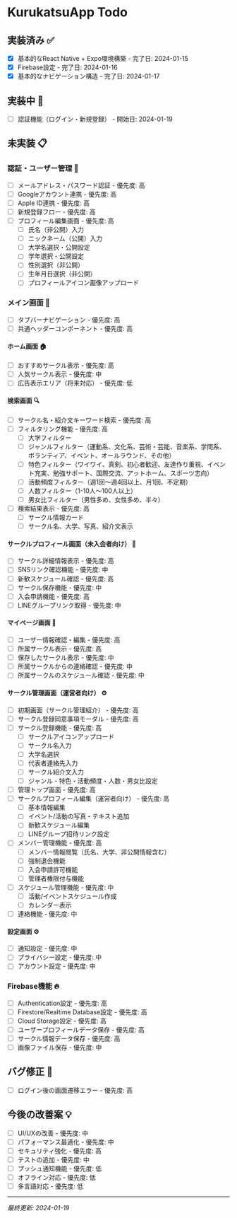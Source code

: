 # KurukatsuApp Todo

## 実装済み ✅
- [x] 基本的なReact Native + Expo環境構築 - 完了日: 2024-01-15
- [x] Firebase設定 - 完了日: 2024-01-16
- [x] 基本的なナビゲーション構造 - 完了日: 2024-01-17

## 実装中 🔄
- [ ] 認証機能（ログイン・新規登録） - 開始日: 2024-01-19

## 未実装 📋

### 認証・ユーザー管理 🔐
- [ ] メールアドレス・パスワード認証 - 優先度: 高
- [ ] Googleアカウント連携 - 優先度: 高
- [ ] Apple ID連携 - 優先度: 高
- [ ] 新規登録フロー - 優先度: 高
- [ ] プロフィール編集画面 - 優先度: 高
  - [ ] 氏名（非公開）入力
  - [ ] ニックネーム（公開）入力
  - [ ] 大学名選択・公開設定
  - [ ] 学年選択・公開設定
  - [ ] 性別選択（非公開）
  - [ ] 生年月日選択（非公開）
  - [ ] プロフィールアイコン画像アップロード

### メイン画面 📱
- [ ] タブバーナビゲーション - 優先度: 高
- [ ] 共通ヘッダーコンポーネント - 優先度: 高

#### ホーム画面 🏠
- [ ] おすすめサークル表示 - 優先度: 高
- [ ] 人気サークル表示 - 優先度: 中
- [ ] 広告表示エリア（将来対応） - 優先度: 低

#### 検索画面 🔍
- [ ] サークル名・紹介文キーワード検索 - 優先度: 高
- [ ] フィルタリング機能 - 優先度: 高
  - [ ] 大学フィルター
  - [ ] ジャンルフィルター（運動系、文化系、芸術・芸能、音楽系、学問系、ボランティア、イベント、オールラウンド、その他）
  - [ ] 特色フィルター（ワイワイ、真剣、初心者歓迎、友達作り重視、イベント充実、勉強サポート、国際交流、アットホーム、スポーツ志向）
  - [ ] 活動頻度フィルター（週1回〜週4回以上、月1回、不定期）
  - [ ] 人数フィルター（1-10人〜100人以上）
  - [ ] 男女比フィルター（男性多め、女性多め、半々）
- [ ] 検索結果表示 - 優先度: 高
  - [ ] サークル情報カード
  - [ ] サークル名、大学、写真、紹介文表示

#### サークルプロフィール画面（未入会者向け） 🏢
- [ ] サークル詳細情報表示 - 優先度: 高
- [ ] SNSリンク確認機能 - 優先度: 中
- [ ] 新歓スケジュール確認 - 優先度: 高
- [ ] サークル保存機能 - 優先度: 中
- [ ] 入会申請機能 - 優先度: 高
- [ ] LINEグループリンク取得 - 優先度: 中

#### マイページ画面 👤
- [ ] ユーザー情報確認・編集 - 優先度: 高
- [ ] 所属サークル表示 - 優先度: 高
- [ ] 保存したサークル表示 - 優先度: 中
- [ ] 所属サークルからの連絡確認 - 優先度: 中
- [ ] 所属サークルのスケジュール確認 - 優先度: 中

#### サークル管理画面（運営者向け） ⚙️
- [ ] 初期画面（サークル管理紹介） - 優先度: 高
- [ ] サークル登録同意事項モーダル - 優先度: 高
- [ ] サークル登録機能 - 優先度: 高
  - [ ] サークルアイコンアップロード
  - [ ] サークル名入力
  - [ ] 大学名選択
  - [ ] 代表者連絡先入力
  - [ ] サークル紹介文入力
  - [ ] ジャンル・特色・活動頻度・人数・男女比設定
- [ ] 管理トップ画面 - 優先度: 高
- [ ] サークルプロフィール編集（運営者向け） - 優先度: 高
  - [ ] 基本情報編集
  - [ ] イベント/活動の写真・テキスト追加
  - [ ] 新歓スケジュール編集
  - [ ] LINEグループ招待リンク設定
- [ ] メンバー管理機能 - 優先度: 高
  - [ ] メンバー情報閲覧（氏名、大学、非公開情報含む）
  - [ ] 強制退会機能
  - [ ] 入会申請許可機能
  - [ ] 管理者権限付与機能
- [ ] スケジュール管理機能 - 優先度: 中
  - [ ] 活動/イベントスケジュール作成
  - [ ] カレンダー表示
- [ ] 連絡機能 - 優先度: 中

#### 設定画面 ⚙️
- [ ] 通知設定 - 優先度: 中
- [ ] プライバシー設定 - 優先度: 中
- [ ] アカウント設定 - 優先度: 中

### Firebase機能 🔥
- [ ] Authentication設定 - 優先度: 高
- [ ] Firestore/Realtime Database設定 - 優先度: 高
- [ ] Cloud Storage設定 - 優先度: 高
- [ ] ユーザープロフィールデータ保存 - 優先度: 高
- [ ] サークル情報データ保存 - 優先度: 高
- [ ] 画像ファイル保存 - 優先度: 中

## バグ修正 🐛
- [ ] ログイン後の画面遷移エラー - 優先度: 高

## 今後の改善案 💡
- [ ] UI/UXの改善 - 優先度: 中
- [ ] パフォーマンス最適化 - 優先度: 中
- [ ] セキュリティ強化 - 優先度: 高
- [ ] テストの追加 - 優先度: 中
- [ ] プッシュ通知機能 - 優先度: 低
- [ ] オフライン対応 - 優先度: 低
- [ ] 多言語対応 - 優先度: 低

---
*最終更新: 2024-01-19* 